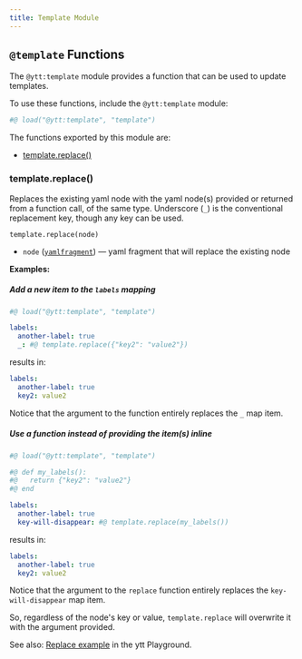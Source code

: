 ```yaml
---
title: Template Module
---
```


## `@template` Functions

The `@ytt:template` module provides a function that can be used to update templates.

To use these functions, include the `@ytt:template` module:

```python
#@ load("@ytt:template", "template")
```

The functions exported by this module are:
- [template.replace()](#templatereplace)

### template.replace()
Replaces the existing yaml node with the yaml node(s) provided or returned from a function call, of the same type.
Underscore (`_`) is the conventional replacement key, though any key can be used.

```
template.replace(node)
```

* `node` ([`yamlfragment`](lang-ref-yaml-fragment.md)) — yaml fragment that will replace the existing node

**Examples:**

##### Add a new item to the `labels` mapping
```yaml
#@ load("@ytt:template", "template")

labels:
  another-label: true
  _: #@ template.replace({"key2": "value2"})
```
results in:
```yaml
labels:
  another-label: true
  key2: value2
```

Notice that the argument to the function entirely replaces the `_` map item.

##### Use a function instead of providing the item(s) inline
```yaml
#@ load("@ytt:template", "template")

#@ def my_labels():
#@   return {"key2": "value2"}
#@ end

labels:
  another-label: true
  key-will-disappear: #@ template.replace(my_labels())
```
results in:
```yaml
labels:
  another-label: true
  key2: value2
```

Notice that the argument to the `replace` function entirely replaces the `key-will-disappear` map item.

So, regardless of the node's key or value, `template.replace` will overwrite it with the argument provided.

See also: [Replace example](https://carvel.dev/ytt/#example:example-replace) in the ytt Playground.

